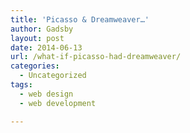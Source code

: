 ```yaml
---
title: 'Picasso & Dreamweaver…'
author: Gadsby
layout: post
date: 2014-06-13
url: /what-if-picasso-had-dreamweaver/
categories:
  - Uncategorized
tags:
  - web design
  - web development

---
```

